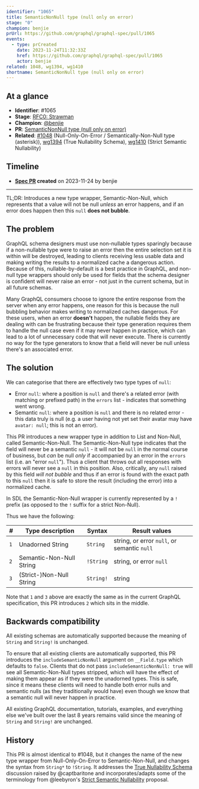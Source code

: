 ```yaml
---
identifier: "1065"
title: SemanticNonNull type (null only on error)
stage: "0"
champion: benjie
prUrl: https://github.com/graphql/graphql-spec/pull/1065
events:
  - type: prCreated
    date: 2023-11-24T11:32:33Z
    href: https://github.com/graphql/graphql-spec/pull/1065
    actor: benjie
related: 1048, wg1394, wg1410
shortname: SemanticNonNull type (null only on error)
---
```


## At a glance

- **Identifier**: #1065
- **Stage**: [RFC0: Strawman](https://github.com/graphql/graphql-spec/blob/main/CONTRIBUTING.md#stage-0-strawman)
- **Champion**: [@benjie](https://github.com/benjie)
- **PR**: [SemanticNonNull type (null only on error)](https://github.com/graphql/graphql-spec/pull/1065)
- **Related**: [#1048](/rfcs/1048) (Null-Only-On-Error / Semantically-Non-Null type (asterisk)), [wg1394](/rfcs/wg1394) (True Nullability Schema), [wg1410](/rfcs/wg1410) (Strict Semantic Nullability)

<!-- BEGIN_CUSTOM_TEXT -->



<!-- END_CUSTOM_TEXT -->

## Timeline

- **[Spec PR](https://github.com/graphql/graphql-spec/pull/1065) created** on 2023-11-24 by benjie

<!-- VERBATIM -->

---

TL;DR: Introduces a new type wrapper, Semantic-Non-Null, which represents that a value will not be null _unless_ an error happens, and if an error does happen then this `null` **does not bubble**.

## The problem

GraphQL schema designers must use non-nullable types sparingly because if a non-nullable type were to raise an error then the entire selection set it is within will be destroyed, leading to clients receiving less usable data and making writing the results to a normalized cache a dangerous action. Because of this, nullable-by-default is a best practice in GraphQL, and non-null type wrappers should only be used for fields that the schema designer is confident will never raise an error - not just in the current schema, but in all future schemas.

Many GraphQL consumers choose to ignore the entire response from the server when any error happens, one reason for this is because the null bubbling behavior makes writing to normalized caches dangerous. For these users, when an error **doesn't** happen, the nullable fields they are dealing with can be frustrating because their type generation requires them to handle the null case even if it may never happen in practice, which can lead to a lot of unnecessary code that will never execute. There is currently no way for the type generators to know that a field will never be null unless there's an associated error.

## The solution

We can categorise that there are effectively two type types of `null`:

- Error `null`: where a position is `null` and there's a related error (with matching or prefixed path) in the `errors` list - indicates that something went wrong.
- Semantic `null`: where a position is `null` and there is no related error - this data truly is null (e.g. a user having not yet set their avatar may have `avatar: null`; this is not an error).

This PR introduces a new wrapper type in addition to List and Non-Null, called Semantic-Non-Null. The Semantic-Non-Null type indicates that the field will never be a semantic `null` - it will not be `null` in the normal course of business, but _can_ be null _only_ if accompanied by an error in the `errors` list (i.e. an "error `null`"). Thus a client that throws out all responses with errors will never see a `null` in this position. Also, critically, any `null` raised by this field _will not bubble_ and thus if an error is found with the exact path to this `null` then it is safe to store the result (including the error) into a normalized cache.

In SDL the Semantic-Non-Null wrapper is currently represented by a `!` prefix (as opposed to the `!` suffix for a strict Non-Null).

Thus we have the following:

| #   | Type description         | Syntax    | Result values                               |
| --- | ------------------------ | --------- | ------------------------------------------- |
| `1` | Unadorned String         | `String`  | string, or error `null`, or semantic `null` |
| `2` | Semantic-Non-Null String | `!String` | string, or error `null`                     |
| `3` | (Strict-)Non-Null String | `String!` | string                                      |

Note that `1` and `3` above are exactly the same as in the current GraphQL specification, this PR introduces `2` which sits in the middle.

## Backwards compatibility

All existing schemas are automatically supported because the meaning of `String` and `String!` is unchanged.

To ensure that all existing clients are automatically supported, this PR introduces the `includeSemanticNonNull` argument on `__Field.type` which defaults to `false`. Clients that do not pass `includeSemanticNonNull: true` will see all Semantic-Non-Null types stripped, which will have the effect of making them appear as if they were the unadorned types. This is safe, since it means these clients will need to handle both error nulls and semantic nulls (as they traditionally would have) even though we know that a semantic null will never happen in practice.

All existing GraphQL documentation, tutorials, examples, and everything else we've built over the last 8 years remains valid since the meaning of `String` and `String!` are unchanged.

## History

This PR is almost identical to #1048, but it changes the name of the new type wrapper from Null-Only-On-Error to Semantic-Non-Null, and changes the syntax from `String*` to `!String`. It addresses the [True Nullability Schema](https://github.com/graphql/graphql-wg/discussions/1394) discussion raised by @captbaritone and incorporates/adapts some of the terminology from @leebyron's [Strict Semantic Nullability](https://github.com/graphql/graphql-wg/discussions/1410) proposal.
